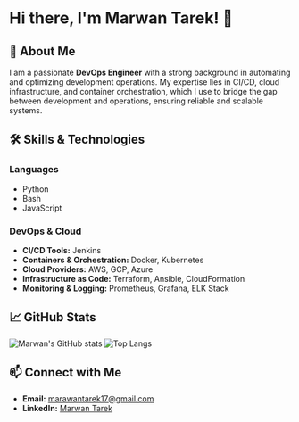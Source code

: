 # Hi there, I'm Marwan Tarek! 👋


## 🚀 About Me

I am a passionate **DevOps Engineer** with a strong background in automating and optimizing development operations. My expertise lies in CI/CD, cloud infrastructure, and container orchestration, which I use to bridge the gap between development and operations, ensuring reliable and scalable systems.

## 🛠️ Skills & Technologies

### Languages
- Python
- Bash
- JavaScript

### DevOps & Cloud
- **CI/CD Tools:** Jenkins
- **Containers & Orchestration:** Docker, Kubernetes
- **Cloud Providers:** AWS, GCP, Azure
- **Infrastructure as Code:** Terraform, Ansible, CloudFormation
- **Monitoring & Logging:** Prometheus, Grafana, ELK Stack


## 📈 GitHub Stats

![Marwan's GitHub stats](https://github-readme-stats.vercel.app/api?username=marwantarek11&show_icons=true&theme=radical)
![Top Langs](https://github-readme-stats.vercel.app/api/top-langs/?username=marwantarek11&layout=compact&theme=radical)


## 📫 Connect with Me

- **Email:** [marawantarek17@gmail.com](mailto:marawantarek17@gmail.com)
- **LinkedIn:** [Marwan Tarek](www.linkedin.com/in/marwan-tarek-13034627a)
